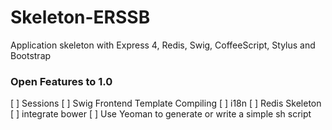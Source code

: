 Skeleton-ERSSB
============

Application skeleton with Express 4, Redis, Swig, CoffeeScript, Stylus and Bootstrap

### Open Features to 1.0

[  ] Sessions
[  ] Swig Frontend Template Compiling
[  ] i18n
[  ] Redis Skeleton
[  ] integrate bower
[  ] Use Yeoman to generate or write a simple sh script
